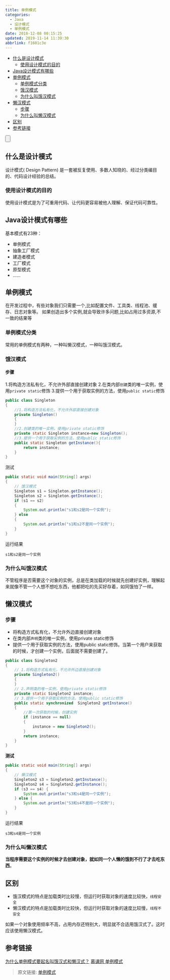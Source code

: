 ```yaml
---
title: 单例模式
categories: 
  - Java
  - 设计模式
  - 单例模式
date: 2018-12-08 00:15:25
updated: 2019-11-14 11:39:30
abbrlink: f1601c3e
---
```

<div id='my_toc'>

- [什么是设计模式](/blog/f1601c3e/#什么是设计模式)
    - [使用设计模式的目的](/blog/f1601c3e/#使用设计模式的目的)
- [Java设计模式有哪些](/blog/f1601c3e/#Java设计模式有哪些)
- [单例模式](/blog/f1601c3e/#单例模式)
    - [单例模式分类](/blog/f1601c3e/#单例模式分类)
    - [饿汉模式](/blog/f1601c3e/#饿汉模式)
    - [为什么叫饿汉模式](/blog/f1601c3e/#为什么叫饿汉模式)
- [懒汉模式](/blog/f1601c3e/#懒汉模式)
    - [步骤](/blog/f1601c3e/#步骤)
    - [为什么叫懒汉模式](/blog/f1601c3e/#为什么叫懒汉模式)
- [区别](/blog/f1601c3e/#区别)
- [参考链接](/blog/f1601c3e/#参考链接)

</div>
<!--more-->
<script>if (navigator.platform.toLowerCase() == 'win32'){document.getElementById('my_toc').style.display = 'none';}</script>

<!--end-->
<input type="button" onclick="open_closeTOC()" id="showcloseButton">
<script>
    function open_closeTOC() {var id = document.querySelector(".post-body > ul"); if (id.style.display == "block") {id.style.display = "none";document.getElementById("showcloseButton").value= "展开目录";}else if (id.style.display == "none") {id.style.display = "block";document.getElementById("showcloseButton").value="折叠目录";}}(function () {document.querySelector(".post-body > ul").style.display = "none";document.getElementById("showcloseButton").value="展开目录";})();
</script>

## 什么是设计模式 ##
设计模式( Design Pattern) 是一套被反复使用、多数人知晓的、经过分类编目的、代码设计经验的总结。
### 使用设计模式的目的 ###
使用设计模式是为了可重用代码、让代码更容易被他人理解、保证代码可靠性。
## Java设计模式有哪些 ##
基本模式有23种：
- 单例模式
- 抽象工厂模式
- 建造者模式
- 工厂模式
- 原型模式
- ......

## 单例模式 ##
在开发过程中，有些对象我们只需要一个,比如配置文件、工具类、线程池、缓存、日志对象等。
如果创造出多个实例,就会导致许多问题,比如占用过多资源,不一致的结果等
### 单例模式分类 ###
常用的单例模式有两种，一种叫懒汉模式，一种叫饿汉模式。
### 饿汉模式 ###
#### 步骤 ####
1.将构造方法私有化，不允许外部直接创建对象
2.在类内部`创建`类的唯一实例，使用`private static`修饰
3.提供一个用于获取实例的方法，使用`public static`修饰
```java
public class Singleton 
{
    //1.将构造方法私有化，不允许外部直接创建对象
    private Singleton()
    {        
    }
    //2.创建类的唯一实例，使用private static修饰
    private static Singleton instance=new Singleton();
    //3.提供一个用于获取实例的方法，使用public static修饰
    public static Singleton getInstance(){
        return instance;
    }
}

```
测试
```java
public static void main(String[] args)
{
    // 饿汉模式
    Singleton s1 = Singleton.getInstance();
    Singleton s2 = Singleton.getInstance();
    if (s1 == s2)
    {
        System.out.println("s1和s2是同一个实例");
    } else
    {
        System.out.println("s1和s2不是同一个实例");
    }
}
```
运行结果

```
s1和s2是同一个实例
```
### 为什么叫饿汉模式 ###
不管程序是否需要这个对象的实例，总是在类加载的时候就先创建好实例，理解起来就像不管一个人想不想吃东西，他都把吃的先买好存着，如同饿怕了一样。
## 懒汉模式 ##
### 步骤 ###
- 将构造方式私有化，不允许外边直接创建对象
- 在类内部`声明`类的唯一实例，使用private static修饰
- 提供一个用于获取实例的方法，使用public static修饰。当第一个用户来获取的时候，才创建一个实例，后面就不需要创建了。
```java
public class Singleton2
{
    // 1.将构造方式私有化，不允许外边直接创建对象
    private Singleton2()
    {
    }
    // 2.声明类的唯一实例，使用private static修饰
    private static Singleton2 instance;
    // 3.提供一个用于获取实例的方法，使用public static修饰
    public static synchronized  Singleton2 getInstance()
    {
        //第一次获取的时候，创建实例
        if (instance == null)
        {
            instance = new Singleton2();
        }
        return instance;
    }
}

```
**测试**
```java
public static void main(String[] args)
{
    // 懒汉模式
    Singleton2 s3 = Singleton2.getInstance();
    Singleton2 s4 = Singleton2.getInstance();
    if (s3 == s4) {
        System.out.println("s3和s4是同一个实例");
    } else {
        System.out.println("S3和s4不是同一个实例");
    }
}
```
运行结果
```
s3和s4是同一个实例
```
### 为什么叫懒汉模式 ###
**当程序需要这个实例的时候才去创建对象，就如同一个人懒的饿到不行了才去吃东西**。
## 区别 ##
- 饿汉模式的特点是加载类时比较慢，但运行时获取对象的速度比较快，`线程安全`
- 懒汉模式的特点是加载类时比较快，但运行时获取对象的速度比较慢，`线程不安全`

如果一个对象使用频率不高，占用内存还特别大，明显就不合适用饿汉式了。这时应该使用懒汉模式。

## 参考链接 ##
[为什么单例模式要起名叫饿汉式和懒汉式？](https://www.zhihu.com/question/272488727/answer/370044004)
[慕课网 单例模式](https://www.imooc.com/video/1772)

>原文链接: [单例模式](https://lanlan2017.github.io/blog/f1601c3e/)
